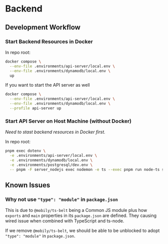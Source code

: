 # Backend

## Development Workflow

### Start Backend Resources in Docker

In repo root:

```sh
docker compose \
  --env-file .environments/api-server/local.env \
  --env-file .environments/dynamodb/local.env \
  up
```

If you want to start the API server as well

```sh
docker compose \
  --env-file .environments/api-server/local.env \
  --env-file .environments/dynamodb/local.env \
  --profile api-server up
```

### Start API Server on Host Machine (without Docker)

_Need to stast backend resources in Docker first._

In repo root:

```sh
pnpm exec dotenv \
  -e .environments/api-server/local.env \
  -e .environments/dynamodb/local.env \
  -e .environments/postgresql/dev.env \
  -- pnpm -F server_nodejs exec nodemon -e ts --exec pnpm run node-ts src/index.ts
```

## Known Issues

### Why not use `"type": "module"` in `package.json`

This is due to `@mobily/ts-belt` being a Common JS module plus how `exports` and `main` properties in its `package.json` are defined. They causing wired issue when combined with TypeScript and ts-node.

If we remove `@mobily/ts-belt`, we should be able to be unblocked to adopt `"type": "module"` in `package.json`.
